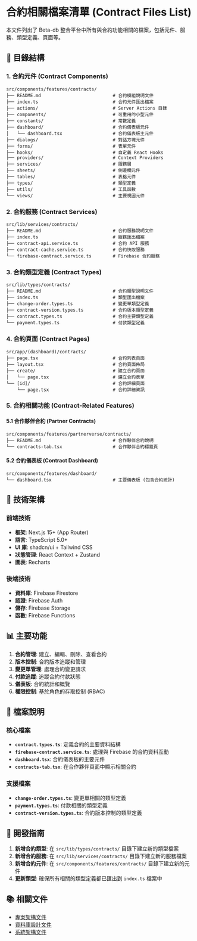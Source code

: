 # 合約相關檔案清單 (Contract Files List)

本文件列出了 Beta-db 整合平台中所有與合約功能相關的檔案，包括元件、服務、類型定義、頁面等。

## 📁 目錄結構

### 1. 合約元件 (Contract Components)
```
src/components/features/contracts/
├── README.md                           # 合約模組說明文件
├── index.ts                            # 合約元件匯出檔案
├── actions/                            # Server Actions 目錄
├── components/                         # 可重用的小型元件
├── constants/                          # 常數定義
├── dashboard/                          # 合約儀表板元件
│   └── dashboard.tsx                   # 合約儀表板主元件
├── dialogs/                            # 對話方塊元件
├── forms/                              # 表單元件
├── hooks/                              # 自定義 React Hooks
├── providers/                          # Context Providers
├── services/                           # 服務層
├── sheets/                             # 側邊欄元件
├── tables/                             # 表格元件
├── types/                              # 類型定義
├── utils/                              # 工具函數
└── views/                              # 主要視圖元件
```

### 2. 合約服務 (Contract Services)
```
src/lib/services/contracts/
├── README.md                           # 合約服務說明文件
├── index.ts                            # 服務匯出檔案
├── contract-api.service.ts             # 合約 API 服務
├── contract-cache.service.ts           # 合約快取服務
└── firebase-contract.service.ts        # Firebase 合約服務
```

### 3. 合約類型定義 (Contract Types)
```
src/lib/types/contracts/
├── README.md                           # 合約類型說明文件
├── index.ts                            # 類型匯出檔案
├── change-order.types.ts               # 變更單類型定義
├── contract-version.types.ts           # 合約版本類型定義
├── contract.types.ts                   # 合約主要類型定義
└── payment.types.ts                    # 付款類型定義
```

### 4. 合約頁面 (Contract Pages)
```
src/app/(dashboard)/contracts/
├── page.tsx                            # 合約列表頁面
├── layout.tsx                          # 合約頁面佈局
├── create/                             # 建立合約頁面
│   └── page.tsx                        # 建立合約表單
└── [id]/                               # 合約詳細頁面
    └── page.tsx                        # 合約詳細資訊
```

### 5. 合約相關功能 (Contract-Related Features)

#### 5.1 合作夥伴合約 (Partner Contracts)
```
src/components/features/partnerverse/contracts/
├── README.md                           # 合作夥伴合約說明
└── contracts-tab.tsx                   # 合作夥伴合約標籤頁
```

#### 5.2 合約儀表板 (Contract Dashboard)
```
src/components/features/dashboard/
└── dashboard.tsx                       # 主要儀表板 (包含合約統計)
```

## 🔧 技術架構

### 前端技術
- **框架**: Next.js 15+ (App Router)
- **語言**: TypeScript 5.0+
- **UI 庫**: shadcn/ui + Tailwind CSS
- **狀態管理**: React Context + Zustand
- **圖表**: Recharts

### 後端技術
- **資料庫**: Firebase Firestore
- **認證**: Firebase Auth
- **儲存**: Firebase Storage
- **函數**: Firebase Functions

## 📊 主要功能

1. **合約管理**: 建立、編輯、刪除、查看合約
2. **版本控制**: 合約版本追蹤和管理
3. **變更單管理**: 處理合約變更請求
4. **付款追蹤**: 追蹤合約付款狀態
5. **儀表板**: 合約統計和概覽
6. **權限控制**: 基於角色的存取控制 (RBAC)

## 📝 檔案說明

### 核心檔案
- **`contract.types.ts`**: 定義合約的主要資料結構
- **`firebase-contract.service.ts`**: 處理與 Firebase 的合約資料互動
- **`dashboard.tsx`**: 合約儀表板的主要元件
- **`contracts-tab.tsx`**: 在合作夥伴頁面中顯示相關合約

### 支援檔案
- **`change-order.types.ts`**: 變更單相關的類型定義
- **`payment.types.ts`**: 付款相關的類型定義
- **`contract-version.types.ts`**: 合約版本控制的類型定義

## 🚀 開發指南

1. **新增合約類型**: 在 `src/lib/types/contracts/` 目錄下建立新的類型檔案
2. **新增合約服務**: 在 `src/lib/services/contracts/` 目錄下建立新的服務檔案
3. **新增合約元件**: 在 `src/components/features/contracts/` 目錄下建立新的元件
4. **更新類型**: 確保所有相關的類型定義都已匯出到 `index.ts` 檔案中

## 📚 相關文件

- [專案架構文件](../../02_architecture/layout.md)
- [資料庫設計文件](../../02_architecture/database.md)
- [系統架構文件](../../02_architecture/layout.md)
